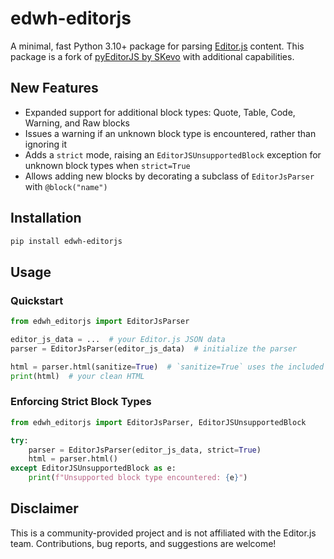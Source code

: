 # edwh-editorjs

A minimal, fast Python 3.10+ package for parsing [Editor.js](https://editorjs.io) content. 
This package is a fork of [pyEditorJS by SKevo](https://github.com/SKevo18/pyEditorJS) with additional capabilities.

## New Features

- Expanded support for additional block types: Quote, Table, Code, Warning, and Raw blocks
- Issues a warning if an unknown block type is encountered, rather than ignoring it
- Adds a `strict` mode, raising an `EditorJSUnsupportedBlock` exception for unknown block types when `strict=True`
- Allows adding new blocks by decorating a subclass of `EditorJsParser` with `@block("name")`

## Installation

```bash
pip install edwh-editorjs
```

## Usage

### Quickstart

```python
from edwh_editorjs import EditorJsParser

editor_js_data = ...  # your Editor.js JSON data
parser = EditorJsParser(editor_js_data)  # initialize the parser

html = parser.html(sanitize=True)  # `sanitize=True` uses the included `bleach` dependency
print(html)  # your clean HTML
```

### Enforcing Strict Block Types

```python
from edwh_editorjs import EditorJsParser, EditorJSUnsupportedBlock

try:
    parser = EditorJsParser(editor_js_data, strict=True)
    html = parser.html()
except EditorJSUnsupportedBlock as e:
    print(f"Unsupported block type encountered: {e}")
```

## Disclaimer

This is a community-provided project and is not affiliated with the Editor.js team. 
Contributions, bug reports, and suggestions are welcome!